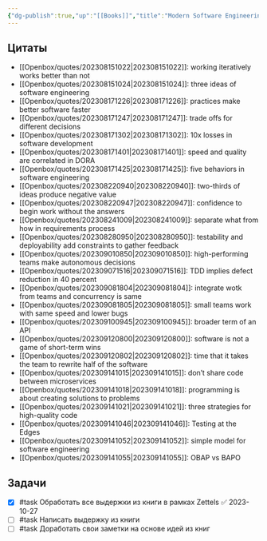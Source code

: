 ```yaml
---
{"dg-publish":true,"up":"[[Books]]","title":"Modern Software Engineering","category":"book","status":"Reviewing","tags":["books"],"rating":2,"date":"2023-01-14","modified_at":"2023-10-27T22:39:13+04:00","dg-path":"/books/Modern Software Engineering.md","permalink":"/books/modern-software-engineering/","dgPassFrontmatter":true}
---
```






## Цитаты

- [[Openbox/quotes/202308151022\|202308151022]]: working iteratively works better than not
- [[Openbox/quotes/202308151024\|202308151024]]: three ideas of software engineering
- [[Openbox/quotes/202308171226\|202308171226]]: practices make better software faster
- [[Openbox/quotes/202308171247\|202308171247]]: trade offs for different decisions
- [[Openbox/quotes/202308171302\|202308171302]]: 10x losses in software development
- [[Openbox/quotes/202308171401\|202308171401]]: speed and quality are correlated in DORA
- [[Openbox/quotes/202308171425\|202308171425]]: five behaviors in software engineering
- [[Openbox/quotes/202308220940\|202308220940]]: two-thirds of ideas produce negative value
- [[Openbox/quotes/202308220947\|202308220947]]: confidence to begin work without the answers
- [[Openbox/quotes/202308241009\|202308241009]]: separate what from how in requirements process
- [[Openbox/quotes/202308280950\|202308280950]]: testability and deployability add constraints to gather feedback
- [[Openbox/quotes/202309010850\|202309010850]]: high-performing teams make autonomous decisions
- [[Openbox/quotes/202309071516\|202309071516]]: TDD implies defect reduction in 40 percent
- [[Openbox/quotes/202309081804\|202309081804]]: integrate wotk from teams and concurrency is same
- [[Openbox/quotes/202309081805\|202309081805]]: small teams work with same speed and lower bugs
- [[Openbox/quotes/202309100945\|202309100945]]: broader term of an API
- [[Openbox/quotes/202309120800\|202309120800]]: software is not a game of short-term wins
- [[Openbox/quotes/202309120802\|202309120802]]: time that it takes the team to rewrite half of the software
- [[Openbox/quotes/202309141015\|202309141015]]: don’t share code between microservices
- [[Openbox/quotes/202309141018\|202309141018]]: programming is about creating solutions to problems
- [[Openbox/quotes/202309141021\|202309141021]]: three strategies for high-quality code
- [[Openbox/quotes/202309141046\|202309141046]]: Testing at the Edges
- [[Openbox/quotes/202309141052\|202309141052]]: simple model for software engineering
- [[Openbox/quotes/202309141055\|202309141055]]: OBAP vs BAPO


## Задачи

- [x] #task Обработать все выдержки из книги в рамках Zettels ✅ 2023-10-27
- [ ] #task Написать выдержку из книги
- [ ] #task Доработать свои заметки на основе идей из книг
